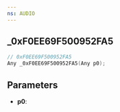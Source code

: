 ```yaml
---
ns: AUDIO
---
```

## _0xF0EE69F500952FA5

```c
// 0xF0EE69F500952FA5
Any _0xF0EE69F500952FA5(Any p0);
```

## Parameters
* **p0**:
